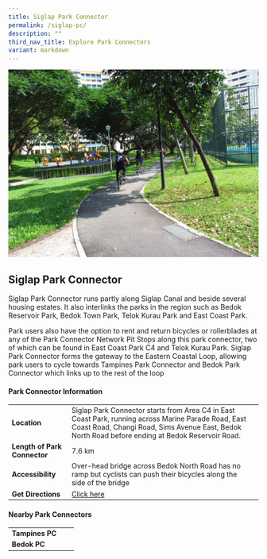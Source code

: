 ```yaml
---
title: Siglap Park Connector
permalink: /siglap-pc/
description: ""
third_nav_title: Explore Park Connectors
variant: markdown
---
```

![](/images/siglap%20pc%2010.JPG)

## Siglap Park Connector

Siglap Park Connector runs partly along Siglap Canal and beside several housing estates. It also interlinks the parks in the region such as Bedok Reservoir Park, Bedok Town Park, Telok Kurau Park and East Coast Park.


Park users also have the option to rent and return bicycles or rollerblades at any of the Park Connector Network Pit Stops along this park connector, two of which can be found in East Coast Park C4 and Telok Kurau Park. Siglap Park Connector forms the gateway to the Eastern Coastal Loop, allowing park users to cycle towards Tampines Park Connector and Bedok Park Connector which links up to the rest of the loop
<br>


#### Park Connector Information

|  |  |  |
| -------- | -------- | -------- |
| **Location** | Siglap Park Connector starts from&nbsp;Area C4 in East Coast Park, running across&nbsp;Marine Parade Road, East Coast Road, Changi Road, Sims Avenue East, Bedok North Road&nbsp;before ending at&nbsp;Bedok Reservoir Road. |  |
| **Length of Park Connector** | 7.6 km   |  |
| **Accessibility** | Over-head bridge across Bedok North Road has no ramp but cyclists can push their bicycles along the side of the bridge | |
| **Get Directions** | [Click here](https://www.onemap.gov.sg/v2/?lat=1.31576153898373&amp;lng=103.914682381278)  | |


#### Nearby Park Connectors

|   |  |  |
| -------- | -------- | -------- |
| **Tampines PC** | | |
| **Bedok PC** | | |